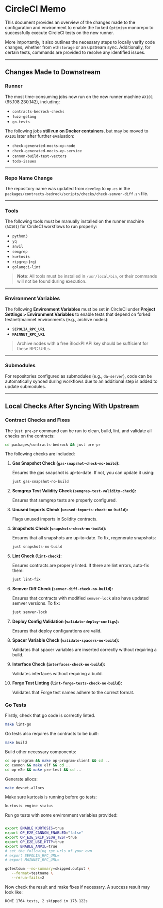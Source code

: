 # CircleCI Memo

This document provides an overview of the changes made to the configuration and environment to enable the forked `Optimism` monorepo to successfully execute CircleCI tests on the new runner.

More importantly, it also outlines the necessary steps to locally verify code changes, whether from `ethstorage` or an upstream sync. Additionally, for certain tests, commands are provided to resolve any identified issues. 

---

## Changes Made to Downstream

### Runner 

The most time-consuming jobs now run on the new runner machine `AX101` (65.108.230.142), including:

- `contracts-bedrock-checks`
- `fuzz-golang`
- `go-tests`

The following jobs **still run on Docker containers**, but may be moved to `AX101` later after further evaluation:

- `check-generated-mocks-op-node`
- `check-generated-mocks-op-service`
- `cannon-build-test-vectors`
- `todo-issues`

---

### Repo Name Change

The repository name was updated from `develop` to `op-es` in the `packages/contracts-bedrock/scripts/checks/check-semver-diff.sh` file.

---

### Tools

The following tools must be manually installed on the runner machine (`AX101`) for CircleCI workflows to run properly:

- `python3`
- `yq`
- `anvil`
- `semgrep`
- `kurtosis`
- `ripgrep` (`rg`)
- `golangci-lint`

> **Note**: All tools must be installed in `/usr/local/bin`, or their commands will not be found during execution.

---

### Environment Variables

The following **Environment Variables** must be set in CircleCI under **Project Settings > Environment Variables** to enable tests that depend on forked testnet/mainnet environments (e.g., archive nodes):

- **`SEPOLIA_RPC_URL`**
- **`MAINNET_RPC_URL`**

> Archive nodes with a free BlockPI API key should be sufficient for these RPC URLs.

---

### Submodules

For repositories configured as submodules (e.g., `da-server`), code can be automatically synced during workflows due to an additional step is added to update submodules.

---

## Local Checks After Syncing With Upstream



### Contract Checks and Fixes

The `just pre-pr` command can be run to clean, build, lint, and validate all checks on the contracts:

```bash
cd packages/contracts-bedrock && just pre-pr
```

The following checks are included:

1. **Gas Snapshot Check (`gas-snapshot-check-no-build`):**  

   Ensures the gas snapshot is up-to-date. If not, you can update it using:

   ```bash
   just gas-snapshot-no-build
   ```

2. **Semgrep Test Validity Check (`semgrep-test-validity-check`):**  

   Ensures that semgrep tests are properly configured.

3. **Unused Imports Check (`unused-imports-check-no-build`):**  

   Flags unused imports in Solidity contracts.

4. **Snapshots Check (`snapshots-check-no-build`):**  

   Ensures that all snapshots are up-to-date. To fix, regenerate snapshots:

   ```bash
   just snapshots-no-build
   ```

5. **Lint Check (`lint-check`):**  

   Ensures contracts are properly linted. If there are lint errors, auto-fix them:

   ```bash
   just lint-fix
   ```

6. **Semver Diff Check (`semver-diff-check-no-build`):**  

   Ensures that contracts with modified `semver-lock` also have updated semver versions. To fix:

   ```bash
   just semver-lock
   ```

7. **Deploy Config Validation (`validate-deploy-configs`):**  

   Ensures that deploy configurations are valid.

8. **Spacer Variable Check (`validate-spacers-no-build`):**  

   Validates that spacer variables are inserted correctly without requiring a build.

9. **Interface Check (`interfaces-check-no-build`):**  

   Validates interfaces without requiring a build.

10. **Forge Test Linting (`lint-forge-tests-check-no-build`):**  

    Validates that Forge test names adhere to the correct format. 

### Go Tests


Firstly, check that go code is correctly linted.

```bash
make lint-go
```

Go tests also requires the contracts to be built:

```bash
make build
```
Build other necessary components:

```bash
cd op-program && make op-program-client && cd ..
cd cannon && make elf && cd ..
cd op-e2e && make pre-test && cd ..
```

Generate allocs:

```bash
make devnet-allocs
```


Make sure kurtosis is running before go tests:

```bash
kurtosis engine status
```

Run go tests with some environment variables provided:

```bash

export ENABLE_KURTOSIS=true
export OP_E2E_CANNON_ENABLED="false"
export OP_E2E_SKIP_SLOW_TEST=true
export OP_E2E_USE_HTTP=true
export ENABLE_ANVIL=true
# set the following rpc urls of your own
# export SEPOLIA_RPC_URL=
# export MAINNET_RPC_URL=

gotestsum --no-summary=skipped,output \
   --format=testname \
   --rerun-fails=2
```

Now check the result and make fixes if necessary. A success result may look like:

```bash
DONE 1764 tests, 2 skipped in 173.122s
```